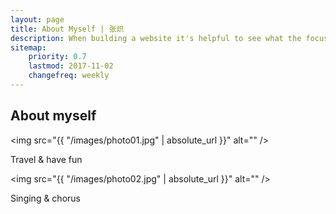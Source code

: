 ```yaml
---
layout: page
title: About Myself | 张炽
description: When building a website it's helpful to see what the focus of your site is. This page is an example of how to show a website's focus.
sitemap:
    priority: 0.7
    lastmod: 2017-11-02
    changefreq: weekly
---
```

## About myself

<span class="image left"><img src="{{ "/images/photo01.jpg" | absolute_url }}" alt="" /></span>

Travel & have fun 

<span class="image right"><img src="{{ "/images/photo02.jpg" | absolute_url }}" alt="" /></span>

Singing & chorus